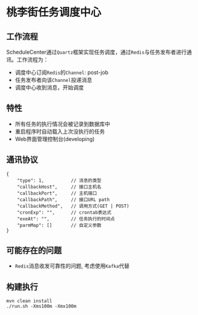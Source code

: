 # 桃李街任务调度中心

## 工作流程
ScheduleCenter通过`Quartz`框架实现任务调度，通过`Redis`与任务发布者进行通讯。工作流程为：
- 调度中心订阅`Redis`的`Channel`: post-job
- 任务发布者向该`Channel`投递消息
- 调度中心收到消息，开始调度

## 特性
- 所有任务的执行情况会被记录到数据库中
- 重启程序时自动载入上次没执行的任务
- Web界面管理控制台(developing)

## 通讯协议
```
{
	"type": 1,          // 消息的类型
	"callbackHost",     // 接口主机名
	"callbackPort",     // 主机端口
	"callbackPath",     // 接口URL path
	"callbackMethod",   // 调用方式(GET | POST)
	"cronExp": "",      // crontab表达式
	"exeAt": "",        // 任务执行的时间点
	"parmMap": []       // 自定义参数
}
```

## 可能存在的问题
- `Redis`消息收发可靠性的问题, 考虑使用`Kafka`代替

## 构建执行
```
mvn clean install
./run.sh -Xms100m -Xmx100m
```
